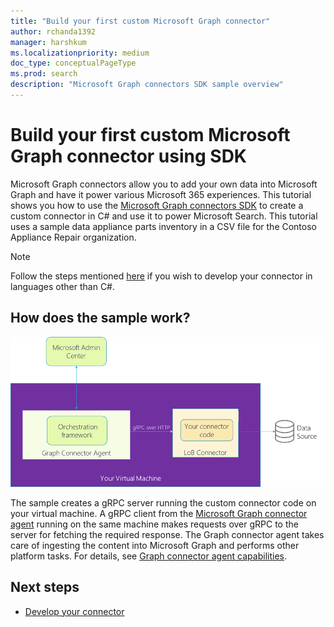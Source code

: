 ```yaml
---
title: "Build your first custom Microsoft Graph connector"
author: rchanda1392
manager: harshkum
ms.localizationpriority: medium
doc_type: conceptualPageType
ms.prod: search
description: "Microsoft Graph connectors SDK sample overview"
---
```


# Build your first custom Microsoft Graph connector using SDK

Microsoft Graph connectors allow you to add your own data into Microsoft Graph and have it power various Microsoft 365 experiences.
This tutorial shows you how to use the [Microsoft Graph connectors SDK](/graph/custom-connector-sdk-overview) to create a custom connector in C# and use it to power Microsoft Search. This tutorial uses a sample data appliance parts inventory in a CSV file for the Contoso Appliance Repair organization.

>[!Note]
>Follow the steps mentioned [here](/graph/custom-connector-sdk-other-languages) if you wish to develop your connector in languages other than C#.

## How does the sample work?

![Architecture of sdk based connectors](images/connectors-sdk/architecture.png)

The sample creates a gRPC server running the custom connector code on your virtual machine. A gRPC client from the [Microsoft Graph connector agent](/microsoftsearch/graph-connector-agent) running on the same machine makes requests over gRPC to the server for fetching the required response. The Graph connector agent takes care of ingesting the content into Microsoft Graph and performs other platform tasks. For details, see [Graph connector agent capabilities](/graph/custom-connector-sdk-overview#microsoft-graph-connector-agent-capabilities).

## Next steps

* [Develop your connector](/graph/custom-connector-sdk-sample-create)
